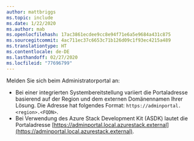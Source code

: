 ```yaml
---
author: mattbriggs
ms.topic: include
ms.date: 1/22/2020
ms.author: mab
ms.openlocfilehash: 17ac3861ecdee9cc8e94f71e6a5e9684a431c875
ms.sourcegitcommit: 4ac711ec37c6653c71b126d09c1f93ec4215a489
ms.translationtype: HT
ms.contentlocale: de-DE
ms.lasthandoff: 02/27/2020
ms.locfileid: "77696799"
---
```

Melden Sie sich beim Administratorportal an:

* Bei einer integrierten Systembereitstellung variiert die Portaladresse basierend auf der Region und dem externen Domänennamen Ihrer Lösung. Die Adresse hat folgendes Format: `https://adminportal.<region>.<FQDN>`.
* Bei Verwendung des Azure Stack Development Kit (ASDK) lautet die Portaladresse [https://adminportal.local.azurestack.external](https://adminportal.local.azurestack.external).